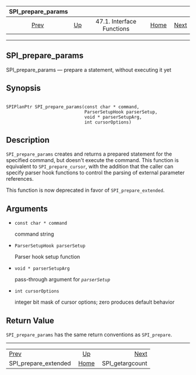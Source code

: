 <!--?xml version="1.0" encoding="UTF-8" standalone="no"?-->

|                      SPI\_prepare\_params                     |                                                      |                           |                                                       |                                                     |
| :-----------------------------------------------------------: | :--------------------------------------------------- | :-----------------------: | ----------------------------------------------------: | --------------------------------------------------: |
| [Prev](spi-spi-prepare-extended.html "SPI_prepare_extended")  | [Up](spi-interface.html "47.1. Interface Functions") | 47.1. Interface Functions | [Home](index.html "PostgreSQL 17devel Documentation") |  [Next](spi-spi-getargcount.html "SPI_getargcount") |

***

## SPI\_prepare\_params

SPI\_prepare\_params — prepare a statement, without executing it yet

## Synopsis

```

SPIPlanPtr SPI_prepare_params(const char * command,
                              ParserSetupHook parserSetup,
                              void * parserSetupArg,
                              int cursorOptions)
```

## Description

`SPI_prepare_params` creates and returns a prepared statement for the specified command, but doesn't execute the command. This function is equivalent to `SPI_prepare_cursor`, with the addition that the caller can specify parser hook functions to control the parsing of external parameter references.

This function is now deprecated in favor of `SPI_prepare_extended`.

## Arguments

* `const char * command`

    command string

* `ParserSetupHook parserSetup`

    Parser hook setup function

* `void * parserSetupArg`

    pass-through argument for *`parserSetup`*

* `int cursorOptions`

    integer bit mask of cursor options; zero produces default behavior

## Return Value

`SPI_prepare_params` has the same return conventions as `SPI_prepare`.

***

|                                                               |                                                       |                                                     |
| :------------------------------------------------------------ | :---------------------------------------------------: | --------------------------------------------------: |
| [Prev](spi-spi-prepare-extended.html "SPI_prepare_extended")  |  [Up](spi-interface.html "47.1. Interface Functions") |  [Next](spi-spi-getargcount.html "SPI_getargcount") |
| SPI\_prepare\_extended                                        | [Home](index.html "PostgreSQL 17devel Documentation") |                                    SPI\_getargcount |
